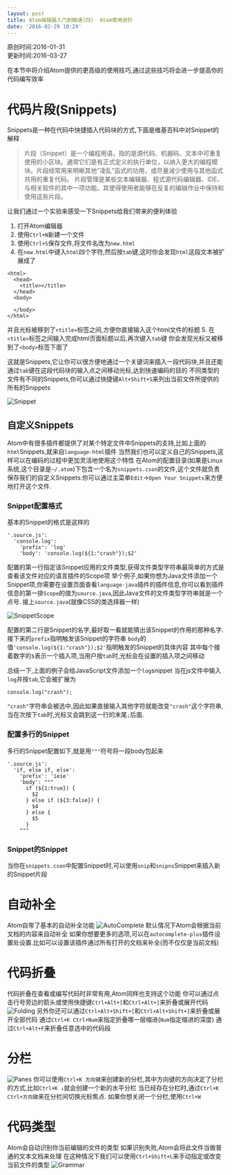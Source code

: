 ```yaml
---
layout: post
title: Atom编辑器入门到精通(四)  Atom使用进阶
date: '2016-02-29 10:29'
---
```


原创时间:2016-01-31<br>更新时间:2016-03-27

在本节中将介绍Atom提供的更高级的使用技巧,通过这些技巧将会进一步提高你的代码编写效率
# 代码片段(Snippets)
Snippets是一种在代码中快捷插入代码块的方式,下面是维基百科中对Snippet的解释
>片段（Snippet）是一个编程用语，指的是源代码、机器码、文本中可重复使用的小区块。通常它们是有正式定义的执行单位，以纳入更大的编程模块。片段经常用来明晰其他“凌乱”函式的功用，或尽量减少使用与其他函式共用的重复代码。
片段管理是某些文本编辑器、程式源代码编辑器、IDE、与相关软件的其中一项功能。其使得使用者能够在反复的编辑作业中保持和使用这些片段。

让我们通过一个实验来感受一下Snippets给我们带来的便利体验
1. 打开Atom编辑器
2. 使用`Ctrl+N`新建一个文件
3. 使用`Ctrl+S`保存文件,将文件名改为`new.html`
4. 在`new.html`中键入`html`四个字符,然后按`tab`键,这时你会发现`html`这段文本被扩展成了
```
<html>
  <head>
    <title></title>
  </head>
  <body>

  </body>
</html>
```
并且光标被移到了`<title>`标签之间,方便你直接输入这个html文件的标题
5. 在`<title>`标签之间输入完成html页面标题以后,再次键入`tab`键
你会发现光标又被移到了`<body>`标签下面了

这就是Snippets,它让你可以很方便地通过一个关键词来插入一段代码块,并且还能通过`tab`键在这段代码块的输入点之间移动光标,达到快速编码的目的
不同类型的文件有不同的Snippets,你可以通过快捷键`Alt+Shift+S`来列出当前文件所提供的所有的Snippets

![Snippet](https://raw.githubusercontent.com/PeterHo/images/master/blog/editor/atom/atom_4/snippets.png)

## 自定义Snippets
Atom中有很多插件都提供了对某个特定文件中Snippets的支持,比如上面的`html`Snippets,就来自`language-html`插件
当然我们也可以定义自己的Snippets,这样可以在编码的过程中更加灵活地使用这个特性
在Atom的配置目录(如果是Linux系统,这个目录是`~/.atom`)下包含一个名为`snippets.cson`的文件,这个文件就负责保存我们的自定义Snippets.你可以通过主菜单`Edit`->`Open Your Snippets`来方便地打开这个文件.
### Snippet配置格式
基本的Snippet的格式是这样的
```
'.source.js':
  'console.log':
    'prefix': 'log'
    'body': 'console.log(${1:"crash"});$2'
```
配置的第一行指定该Snippet应用的文件类型,获得文件类型字符串最简单的方式是查看该文件对应的语言插件的Scope项
举个例子,如果你想为Java文件添加一个Snippet项,你需要在设置页面查看`language-java`插件的插件信息,你可以看到插件信息的第一排`Scope`的值为`source.java`,因此Java文件的文件类型字符串就是一个点号`.`接上`source.java`(就像CSS的类选择器一样)

![SnippetScope](https://raw.githubusercontent.com/PeterHo/images/master/blog/editor/atom/atom_4/snippet-scope.png)

配置的第二行是Snippet的名字,最好取一看就能猜出该Snippet的作用的那种名字.
接下来的`prefix`指明触发该Snippet的字符串
`body`的值`'console.log(${1:"crash"});$2'`指明触发的Snippet的具体内容
其中每个接着数字的`$`表示一个插入项,当用户按`tab`时,光标会在设置的插入项之间移动

总结一下,上面的例子会给JavaScript文件添加一个`log`snippet
当在js文件中输入`log`并按`tab`,它会被扩展为
```
console.log("crash");
```
`"crash"`字符串会被选中,因此如果直接输入其他字符就能改变`"crash"`这个字符串,当在次按下`tab`时,光标又会跳到这一行的末尾`;`后面.

### 配置多行的Snippet
多行的Snippet配置如下,就是用`"""`符号将一段body包起来
```
'.source.js':
  'if, else if, else':
    'prefix': 'ieie'
    'body': """
      if (${1:true}) {
        $2
      } else if (${3:false}) {
        $4
      } else {
        $5
      }
    """
```

### Snippet的Snippet
当你在`snippets.cson`中配置Snippet时,可以使用`snip`和`snipns`Snippet来插入新的Snippet片段


# 自动补全
Atom自带了基本的自动补全功能
![AutoComplete](https://raw.githubusercontent.com/PeterHo/images/master/blog/editor/atom/atom_4/autocomplete.png)
默认情况下Atom会根据当前文档的内容来自动补全
如果你想要更多的选项,可以在`autocomplete-plus`插件设置处设置.比如可以设置该插件通过所有打开的文档来补全(而不仅仅是当前文档)

# 代码折叠
代码折叠在查看或编写代码时非常有用,Atom同样也支持这个功能
你可以通过点击行号旁边的箭头或使用快捷键`Ctrl+Alt+[`和`Ctrl+Alt+]`来折叠或展开代码
![Folding](https://raw.githubusercontent.com/PeterHo/images/master/blog/editor/atom/atom_4/folding.png)
另外你还可以通过`Ctrl+Alt+Shift+[`和`Ctrl+Alt+Shift+]`来折叠或展开全部代码
通过`Ctrl+K Ctrl+Num`来指定折叠哪一层缩进(`Num`指定缩进的深度)
通过`Ctrl+Alt+F`来折叠任意选中的代码段


# 分栏
![Panes](https://raw.githubusercontent.com/PeterHo/images/master/blog/editor/atom/atom_4/panes.png)
你可以使用`Ctrl+K 方向键`来创建新的分栏,其中方向键的方向决定了分栏的方式,比如`Ctrl+K ↓`就会创建一个新的水平分栏
当已经存在分栏时,通过`Ctrl+K Ctrl+方向键`来在分栏间切换光标焦点.
如果你想关闭一个分栏,使用`Ctrl+W`


# 代码类型
Atom会自动识别你当前编辑的文件的类型
如果识别失败,Atom会将此文件当做普通的文本文档来处理
在这种情况下我们可以使用`Ctrl+Shift+L`来手动指定或改变当前文件的类型
![Grammar](https://raw.githubusercontent.com/PeterHo/images/master/blog/editor/atom/atom_4/grammar.png)
